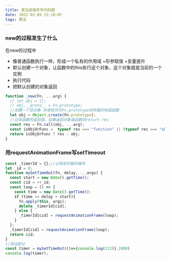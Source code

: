 ```yaml
---
title: 常见前端手写代码题
date: 2022-02-09 23:18:07
tags: 算法
---
```


### new的过程发生了什么

在new的过程中
- 像普通函数执行一样，形成一个私有的作用域
   +形参赋值
   +变量提升
- 默认创建一个对象，让函数中的this执行这个对象，这个对象就是当前的一个实例
- 执行代码
- 把默认创建的对象返回

```js
function _new(Fn, ...arg) {
  // let obj = {};
  // obj.__proto__ = Fn.prototype;
  //创建一个空对象 并使其作为Fn.prototype的所属的构造函数
  let obj = Object.create(Fn.prototype);
  //记录函数的返回值，如果返回对象或函数则return res
  const res = Fn.call(obj, ...arg);
  const isObjOrFunc =  typeof res === "function" || (typeof res === "object" && res !== null);
  return isObjOrFunc ? res : obj;
}
```

### 用requestAnimationFrame写setTimeout

```js
const _timerId = {};//记录定时器的编号
let _id = 0;
function mySetTimeOut(fn, delay, ...args) {
  const start = new Date().getTime();
  const cid = ++_id;
  const loop = () => {
    const time = new Date().getTime();
    if (time >= delay + start){
      fn.apply(this, args);
      delete _timerId[cid];
    } else {
      _timerId[cid] = requestAnimationFrame(loop);
    }
  };
  _timerId[cid] = requestAnimationFrame(loop);
  return cid;
}
//测试部分
const timer = mySetTimeOut(()=>{console.log(123)},2000)
console.log(timer);
```

```
```
